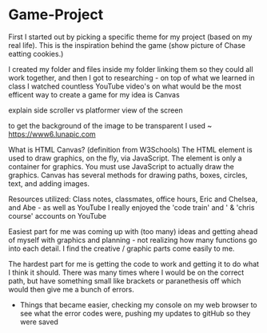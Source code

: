 # Game-Project

First I started out by picking a specific theme for my project (based on my real life). This is the inspiration behind the game 
(show picture of Chase eatting cookies.)

I created my folder and files inside my folder linking them so they could all work together, and then I got to researching - on top of what we learned in class I watched countless YouTube video's on what would be the most efficent way to create a game for my idea is Canvas

explain side scroller vs platformer view of the screen 

to get the background of the image to be transparent I used ~ https://www6.lunapic.com

What is HTML Canvas? (definition from W3Schools)
The HTML <canvas> element is used to draw graphics, on the fly, via JavaScript.
The <canvas> element is only a container for graphics. You must use JavaScript to actually draw the graphics.
Canvas has several methods for drawing paths, boxes, circles, text, and adding images.

Resources utilized: Class notes, classmates, office hours, Eric and Chelsea, and Abe - as well as YouTube I really enjoyed the 'code train' and ' & 'chris course' accounts on YouTube

Easiest part for me was coming up with (too many) ideas and getting ahead of myself with graphics and planning - not realizing how many functions go into each detail. I find the creative / graphic parts come easily to me.

The hardest part for me is getting the code to work and getting it to do what I think it should. There was many times where I would be on the correct path, but have something small like brackets or paranethesis off which would then give me a bunch of errors. 

- Things that became easier, checking my console on my web browser to see what the error codes were, pushing my updates to gitHub so they were saved 

